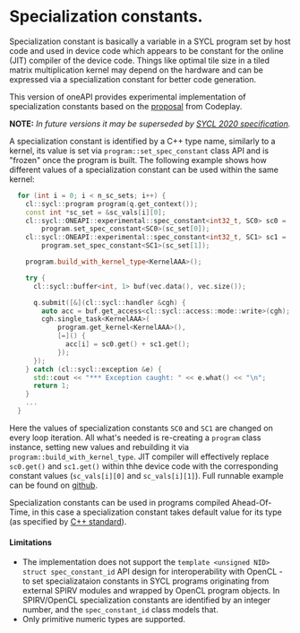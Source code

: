 # Specialization constants.

Specialization constant is basically a variable in a SYCL program set by host
code and used in device code which appears to be constant for the online (JIT)
compiler of the device code. Things like optimal tile size in a tiled matrix
multiplication kernel may depend on the hardware and can be expressed via a
specialization constant for better code generation.

This version of oneAPI provides experimental implementation of specialization
constants based on the
[proposal](https://github.com/codeplaysoftware/standards-proposals/blob/master/spec-constant/index.md)
from Codeplay.

**NOTE:** _In future versions it may be superseded by [SYCL 2020
specification](https://www.khronos.org/registry/SYCL/specs/sycl-2020-provisional.pdf)._

A specialization constant is identified by a C++ type name, similarly to a
kernel, its value is set via `program::set_spec_constant` class API and is
"frozen" once the program is built. The following example shows how
different values of a specialization constant can be used within the same
kernel:

```cpp
  for (int i = 0; i < n_sc_sets; i++) {
    cl::sycl::program program(q.get_context());
    const int *sc_set = &sc_vals[i][0];
    cl::sycl::ONEAPI::experimental::spec_constant<int32_t, SC0> sc0 =
        program.set_spec_constant<SC0>(sc_set[0]);
    cl::sycl::ONEAPI::experimental::spec_constant<int32_t, SC1> sc1 =
        program.set_spec_constant<SC1>(sc_set[1]);

    program.build_with_kernel_type<KernelAAA>();

    try {
      cl::sycl::buffer<int, 1> buf(vec.data(), vec.size());

      q.submit([&](cl::sycl::handler &cgh) {
        auto acc = buf.get_access<cl::sycl::access::mode::write>(cgh);
        cgh.single_task<KernelAAA>(
            program.get_kernel<KernelAAA>(),
            [=]() {
              acc[i] = sc0.get() + sc1.get();
            });
      });
    } catch (cl::sycl::exception &e) {
      std::cout << "*** Exception caught: " << e.what() << "\n";
      return 1;
    }
    ...
  }
```
Here the values of specialization constants `SC0` and `SC1` are changed on
every loop iteration. All what's needed is re-creating a `program` class
instance, setting new values and rebuilding it via
`program::build_with_kernel_type`. JIT compiler will effectively replace
`sc0.get()` and  `sc1.get()` within thhe device code with the corresponding
constant values (`sc_vals[i][0]` and `sc_vals[i][1]`). Full runnable example
can be found on
[github](https://github.com/intel/llvm/blob/sycl/sycl/test/on-device/spec_const/spec_const_redefine.cpp).

Specialization constants can be used in programs compiled Ahead-Of-Time, in this
case a specialization constant takes default value for its type (as specified by
[C++ standard](https://en.cppreference.com/w/cpp/language/value_initialization)).

#### Limitations
- The implementation does not support the `template <unsigned NID> struct spec_constant_id`
  API design for interoperability with OpenCL - to set specializataion constants
  in SYCL programs originating from external SPIRV modules and wrapped by OpenCL
  program objects. In SPIRV/OpenCL specialization constants are identified by an
  integer number, and the `spec_constant_id` class models that.
- Only primitive numeric types are supported.

